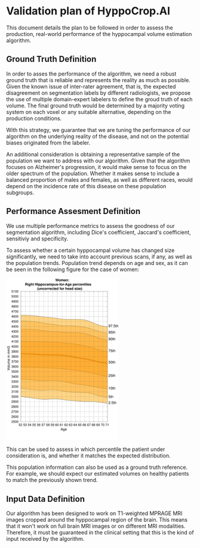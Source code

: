 # Validation plan of HyppoCrop.AI

This document details the plan to be followed in order to assess the production, real-world performance of the hyppocampal volume estimation algorithm.

## Ground Truth Definition

In order to asses the performance of the algorithm, we need a robust ground truth that is reliable and represents the reality as much as possible. Given the known issue of inter-rater agreement, that is, the expected disagreement on segmentation labels by different radiologists, we propose the use of multiple domain-expert labelers to define the groud truth of each volume. The final ground truth would be determined by a majority voting system on each voxel or any suitable alternative, depending on the production conditions.

With this strategy, we guarantee that we are tuning the performance of our algorithm on the underlying reality of the disease, and not on the potential biases originated from the labeler.

An additional consideration is obtaining a representative sample of the population we want to address with our algorithm. Given that the algorithm focuses on Alzheimer's progression, it would make sense to focus on the older spectrum of the population. Whether it makes sense to include a balanced proportion of males and females, as well as different races, would depend on the incidence rate of this disease on these population subgroups.

## Performance Assesment Definition

We use multiple performance metrics to assess the goodness of our segmentation algorithm, including Dice's coefficient, Jaccard's coefficient, sensitiviy and specificity.

To assess whether a certain hyppocampal volume has changed size significantly, we need to take into account previous scans, if any, as well as the population trends. Population trend depends on age and sex, as it can be seen in the following figure for the case of women:

<img src="../../../images/nomogram_fem_right.svg" width=300>

This can be used to assess in which percentile the patient under consideration is, and whether it matches the expected distribution.

This population information can also be used as a ground truth reference. For example, we should expect our estimated volumes on healthy patients to match the previously shown trend.

## Input Data Definition

Our algorithm has been designed to work on T1-weighted MPRAGE MRI images cropped around the hyppocampal region of the brain. This means that it won't work on full brain MRI images or on different MRI modalities. Therefore, it must be guaranteed in the clinical setting that this is the kind of input received by the algorithm.
